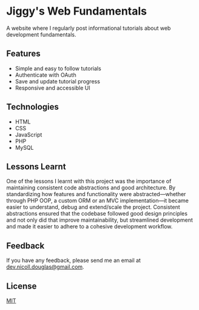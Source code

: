 # Jiggy's Web Fundamentals

A website where I regularly post informational tutorials about web development fundamentals.

## Features

- Simple and easy to follow tutorials
- Authenticate with OAuth
- Save and update tutorial progress
- Responsive and accessible UI

## Technologies

- HTML
- CSS
- JavaScript
- PHP
- MySQL

## Lessons Learnt

One of the lessons I learnt with this project was the importance of maintaining consistent code abstractions and good architecture. By standardizing how features and functionality were abstracted—whether through PHP OOP, a custom ORM or an MVC implementation—it became easier to understand, debug and extend/scale the project. Consistent abstractions ensured that the codebase followed good design principles and not only did that improve maintainability, but streamlined development and made it easier to adhere to a cohesive development workflow.

## Feedback

If you have any feedback, please send me an email at dev.nicoll.douglas@gmail.com.

## License

[MIT](https://choosealicense.com/licenses/mit/)
